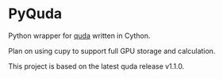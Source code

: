 # PyQuda
Python wrapper for [quda](https://github.com/lattice/quda) written in Cython.

Plan on using cupy to support full GPU storage and calculation.

This project is based on the latest quda release v1.1.0.
